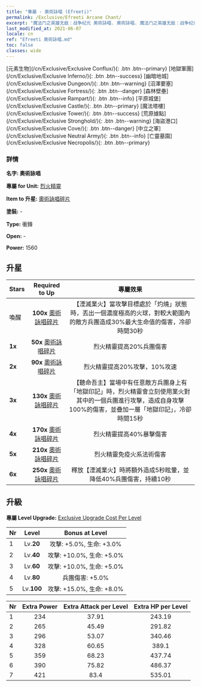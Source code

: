 ```yaml
---
title: "專屬 - 奧術詠唱 (Efreeti)"
permalink: /Exclusive/Efreeti Arcane Chant/
excerpt: "魔法门之英雄无敌：战争纪元 奧術詠唱. 奧術詠唱. 魔法门之英雄无敌：战争纪元 專屬 奧術詠唱. 烈火精靈 專屬."
last_modified_at: 2021-06-07
locale: cn
ref: "Efreeti 奧術詠唱.md"
toc: false
classes: wide
---
```

 [元素生物](/cn/Exclusive/Exclusive Conflux/){: .btn .btn--primary} [地獄軍團](/cn/Exclusive/Exclusive Inferno/){: .btn .btn--success} [幽暗地城](/cn/Exclusive/Exclusive Dungeon/){: .btn .btn--warning} [沼澤要塞](/cn/Exclusive/Exclusive Fortress/){: .btn .btn--danger} [森林壁壘](/cn/Exclusive/Exclusive Rampart/){: .btn .btn--info} [平原城堡](/cn/Exclusive/Exclusive Castle/){: .btn .btn--primary} [魔法塔樓](/cn/Exclusive/Exclusive Tower/){: .btn .btn--success} [荒原據點](/cn/Exclusive/Exclusive Stronghold/){: .btn .btn--warning} [海盜港口](/cn/Exclusive/Exclusive Cove/){: .btn .btn--danger} [中立之軍](/cn/Exclusive/Exclusive Neutral Army/){: .btn .btn--info} [亡靈墓園](/cn/Exclusive/Exclusive Necropolis/){: .btn .btn--primary} 

### 詳情
 **名字: 奧術詠唱** 

 **專屬 for Unit:** [烈火精靈](/cn/units/Efreeti/) 

 **Item to 升星:** [奧術詠唱碎片](/cn/Items/con_915/)

 **塗裝:** -

 **Type:** 衝鋒

 **Open:** -

 **Power:** 1560

## 升星

  |     Stars    |  Required to Up | 專屬效果 |
  |:-------------|:---------------:|:---------------:|
  |  喚醒  | **100x** [奧術詠唱碎片](/cn/Items/con_915/) | 【湮滅業火】當攻擊目標處於「灼燒」狀態時，丟出一個濃度極高的火球，對較大範圍內的敵方兵團造成30%最大生命值的傷害，冷卻時間30秒 |
  | **1x** <i class="fas fa-star"/> | **50x** [奧術詠唱碎片](/cn/Items/con_915/) | 烈火精靈提高20%兵團傷害 |
  | **2x** <i class="fas fa-star"/> | **90x** [奧術詠唱碎片](/cn/Items/con_915/) | 烈火精靈提高20%攻擊，10%攻速 |
  | **3x** <i class="fas fa-star"/> | **130x** [奧術詠唱碎片](/cn/Items/con_915/) | 【聽命吾主】當場中有任意敵方兵團身上有「地獄印記」時，烈火精靈會立刻使用業火對其中的一個兵團進行攻擊，造成自身攻擊100%的傷害，並疊加一層「地獄印記」，冷卻時間15秒 |
  | **4x** <i class="fas fa-star"/> | **170x** [奧術詠唱碎片](/cn/Items/con_915/) | 烈火精靈提高40%暴擊傷害 |
  | **5x** <i class="fas fa-star"/> | **210x** [奧術詠唱碎片](/cn/Items/con_915/) | 烈火精靈免疫火系法術傷害 |
  | **6x** <i class="fas fa-star"/> | **250x** [奧術詠唱碎片](/cn/Items/con_915/) | 釋放【湮滅業火】時將額外造成5秒眩暈，並降低40%兵團傷害，持續10秒 |


## 升級
 **專屬 Level Upgrade:** [Exclusive Upgrade Cost Per Level](/Exclusive/ExclusiveUpgradeCostPerLevel/)

  |  Nr  |   Level  | Bonus at Level |
  |:-----|:--------:|:--------------:|
  | 1 | Lv.**20** | 攻擊: +5.0%, 生命: +3.0% |
  | 2 | Lv.**40** | 攻擊: +10.0%, 生命: +5.0% |
  | 3 | Lv.**60** | 攻擊: +10.0%, 生命: +5.0% |
  | 4 | Lv.**80** | 兵團傷害: +5.0% |
  | 5 | Lv.**100** | 攻擊: +15.0%, 生命: +8.0% |


  |  Nr  |  Extra Power | Extra Attack per Level | Extra HP per Level |
  |:-----|:--------:|:--------:|:--------:|
  | 1 | 234 | 37.91 | 243.19 |
  | 2 | 265 | 45.49 | 291.82 |
  | 3 | 296 | 53.07 | 340.46 |
  | 4 | 328 | 60.65 | 389.1 |
  | 5 | 359 | 68.23 | 437.74 |
  | 6 | 390 | 75.82 | 486.37 |
  | 7 | 421 | 83.4 | 535.01 |


